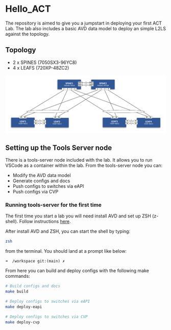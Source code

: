 # Hello_ACT

The repository is aimed to give you a jumpstart in deploying your first ACT Lab. The lab also includes a basic AVD data model to deploy an simple L2LS against the topology.

## Topology

- 2 x SPINES (7050SX3-96YC8)
- 4 x LEAFS (720XP-48ZC2)

![topology](images/Hello_ACT.png)

## Setting up the Tools Server node

There is a tools-server node included with the lab. It allows you to run VSCode as a container within the lab. From the tools-server node you can:

- Modify the AVD data model
- Generate configs and docs
- Push configs to switches via eAPI
- Push configs via CVP

### Running tools-server for the first time

The first time you start a lab you will need install AVD and set up ZSH (z-shell). Follow instructions [here](ACT/tools-server.md).

After install AVD and ZSH, you can start the shell by typing:

``` bash
zsh
```

from the terminal. You should land at a prompt like below:

``` text
➜  /workspace git:(main) ✗
```

From here you can build and deploy configs with the following make commands:

``` bash
# Build configs and docs
make build
```

``` bash
# Deploy configs to switches via eAPI
make deploy-eapi
```

``` bash
# Deploy configs to switches via CVP
make deploy-cvp
```
